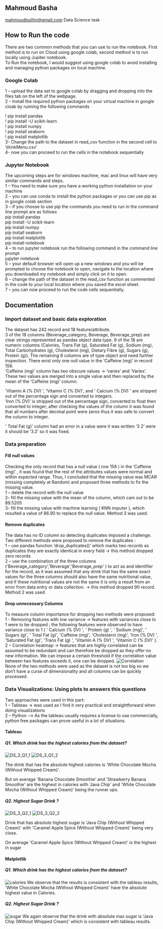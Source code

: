 ## Mahmoud Basha 
mahmoudbuiltin@gmail.com
Data Science task


## How to Run the code
There are two common methods that you can use to run the notebook. First method is to run on Cloud using google colab, second method is to run locally using Jupiter notebook.<br/>
To Run the notebook, I would suggest using google colab to avoid installing and managing python packages on local machine.
### Google Colab
1 – upload the data set to google colab by dragging and dropping into the files tab on the left of the webpage. <br/>
2 – Install the required python packages on your virtual machine in google cloab by running the following commands<br/>

! pip install pandas<br/>
! pip install -U scikit-learn<br/>
! pip install numpy<br/>
! pip install seaborn<br/>
! pip install matplotlib<br/>
3- Change the path to the dataset in read_csv function in the second cell to ‘drinkMenu.csv’ <br/>
4- now you can proceed to run the cells in the notebook sequentially<br/>

### Jupyter Notebook
The upcoming steps are for windows machine, mac and linux will have very similar commands and steps.<br/>
1 – You need to make sure you have a working python installation on your machine <br/>
2 – you can use conda to install the python packages or you can use pip as in google colab section<br/>
3 – if you choose to use pip the commands you need to run in the command line prompt are as follows<br/>
 pip install pandas<br/>
pip install -U scikit-learn<br/>
pip install numpy<br/>
pip install seaborn<br/>
pip install matplotlib<br/>
pip install notebook<br/>
4 – to run jupyter notebook run the following command in the command line prompt <br/>
jupyter notebook<br/>
5 – your default browser will open up a new windows and you will be prompted to choose the notebook to open, navigate to the location where you downloaded my notebook and simply click on it to open.<br/>
6 – change the path of the dataset in the read_csv function as commented in the code to your local location where you saved the excel sheet.<br/>
7 – you can now proceed to run the code cells sequentially.<br/>

## Documentation

### Import dataset and basic data exploration 

The dataset has 242 record and 18 feature/attribute.  <br/>
3 of the 18 columns (Beverage_category, Beverage, Beverage_prep) are clear strings represented as pandas object data type. 9 of the 18 are numeric columns (Calories, Trans Fat (g), Saturated Fat (g), Sodium (mg), Total Carbohydrates (g), Cholesterol (mg), Dietary Fibre (g), Sugars (g), Protein (g)). The remaining 6 columns are of type object and need further inspection.
There exist only one null value in the ‘Caffeine (mg)’ in record 158.<br/>
‘Caffeine (mg)’ column has two obscure values -> ‘varies’ and ‘Varies’. These two values are merged into a single value and then replaced by the mean of the ‘Caffeine (mg)’  column.<br/>

'Vitamin A (% DV) ',  'Vitamin C (% DV)', and ' Calcium (% DV) ' are stripped out of the percentage sign and converted to integers. <br/>
‘Iron (% DV)’ is stripped out of the percentage sign, converted to float then converted to integer; after checking the values of the column it was found that all numbers after decimal point were zeros thus it was safe to convert the column to integer.<br/>

' Total Fat (g)' column had an error in a value were it was written ‘3 2’  were it should be ‘3.2’ so it was fixed.<br/>

### Data preparation

#### Fill null values

Checking the only record that has a null value ( row 158 ) in the ‘Caffeine (mg)’ ,  it was found that the rest of the attributes values were normal and within expected range. Thus, I concluded that the missing value was MCAR (missing completely at Random) and proposed three methods to fix the missing value.<br/>
1 – delete the record with the null value<br/>
2- fill the missing value with the mean of the column, which cam out to be 89.5205<br/>
3- fill the missing value with machine learning ( KNN imputer ), which resulted a value of 86.90 to replace the null value. 
Method 3 was used.<br/>

#### Remove duplicates 
The data has no ID column so detecting duplicates imposed a challenge.  Two different methods were proposed to remove the duplicates :<br/>
1 – use pandas function ’drop_duplicates()’ which marks two records as duplicates they are exactly identical in every field -> this method dropped zero records <br/>
2 – use the combination of the three columns ('Beverage_category','Beverage','Beverage_prep' ) to act as and identifier for the record, as it was assumed that any drink that has the same exact values for the three columns should also have the same nutritional value, and if these nutritional values are not the same it is only a result from an error from data entry or data collection. -> this method dropped 90 record. 
Method 2 was used<br/>

#### Drop unnecessary Columns
To measure column importance for dropping two methods were proposed:<br/>
1 -  Removing features with low variance -> features with variances close to 1 were to be dropped ; the following features were observed to have variance close to 1 ( ' Calcium (% DV) ', ' Protein (g) ', ' Sodium (mg)', ' Sugars (g)', ' Total Fat (g)', 'Caffeine (mg)', 'Cholesterol (mg)', 'Iron (% DV) ', 'Saturated Fat (g)', 'Trans Fat (g) ',  'Vitamin A (% DV) ', 'Vitamin C (% DV)'  ).<br/>
2 – Correlation heatmap -> features that are highly correlated can be assumed to be redundant and can therefore be dropped as they offer no new information. We can impose a certain threshold if the correlation value between two features exceeds it, one can be dropped.
![Correlation](./images/Capture.PNG)<br/>
None of the two methods were used as the dataset is not too big so we don’t have a curse of dimensionality and all columns can be quickly processed.<br/>

### Data Visualizations: Using plots to answers this questions
Two approaches were used in this part:<br/>
1 – Tableau -> was used as I find it very practical and straightforward when doing visualizations<br/>
2 – Python –> As the tableau usually requires a license to use commercially, python free packages can prove useful in a lot of situations.<br/>

#### Tableau
##### Q1. Which drink has the highest calories from the dataset?

![DS_3_Q1_1](./images/DS_3_Q1_1.PNG)
![DS_3_Q1_2](./images/DS_3_Q1_2.PNG)

The drink that has the absolute highest calories is 'White Chocolate Mocha (Without Whipped Cream)'.

But on average 'Banana Chocolate Smoothie' and 'Strawberry Banana Smoothie' are the highest in calories with 'Java Chip' and 'White Chocolate Mocha (Without Whipped Cream)' being the runner ups.

##### Q2. Highest Sugar Drink ?
![DS_3_Q2_1](./images/DS_3_Q2_1.PNG)
![DS_3_Q2_2](./images/DS_3_Q2_2.PNG)

Drink that has absolute highest sugar is 'Java Chip (Without Whipped Cream)' with 'Caramel Apple Spice (Without Whipped Cream)' being very close.

On average 'Caramel Apple Spice (Without Whipped Cream)' is the highest in sugar

#### Matplotlib 
##### Q1. Which drink has the highest calories from the dataset?
![calories](./images/calories.PNG)
We observe that the results is consistent with the tableau results, 'White Chocolate Mocha (Without Whipped Cream)' have the absolute highest value in Calories.

##### Q2. Highest Sugar Drink ?
![sugar](./images/sugar.PNG)
We again observe that the drink with absolute max sugar is 'Java Chip (Without Whipped Cream)' which is consistent with tableau results.
